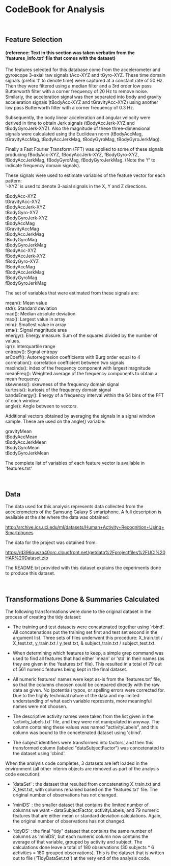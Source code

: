 # CodeBook for Analysis

<br/>

## Feature Selection  
#### (reference: Text in this section was taken verbatim from the 'features_info.txt' file that comes with the dataset)

The features selected for this database come from the accelerometer and gyroscope 3-axial raw signals tAcc-XYZ and tGyro-XYZ. These time domain signals (prefix 't' to denote time) were captured at a constant rate of 50 Hz. Then they were filtered using a median filter and a 3rd order low pass Butterworth filter with a corner frequency of 20 Hz to remove noise. Similarly, the acceleration signal was then separated into body and gravity acceleration signals (tBodyAcc-XYZ and tGravityAcc-XYZ) using another low pass Butterworth filter with a corner frequency of 0.3 Hz.  


Subsequently, the body linear acceleration and angular velocity were derived in time to obtain Jerk signals (tBodyAccJerk-XYZ and tBodyGyroJerk-XYZ). Also the magnitude of these three-dimensional signals were calculated using the Euclidean norm (tBodyAccMag, tGravityAccMag, tBodyAccJerkMag, tBodyGyroMag, tBodyGyroJerkMag).  


Finally a Fast Fourier Transform (FFT) was applied to some of these signals producing fBodyAcc-XYZ, fBodyAccJerk-XYZ, fBodyGyro-XYZ, fBodyAccJerkMag, fBodyGyroMag, fBodyGyroJerkMag. (Note the 'f' to indicate frequency domain signals).  


These signals were used to estimate variables of the feature vector for each pattern:  
'-XYZ' is used to denote 3-axial signals in the X, Y and Z directions.  

tBodyAcc-XYZ  
tGravityAcc-XYZ  
tBodyAccJerk-XYZ  
tBodyGyro-XYZ  
tBodyGyroJerk-XYZ  
tBodyAccMag  
tGravityAccMag  
tBodyAccJerkMag  
tBodyGyroMag  
tBodyGyroJerkMag  
fBodyAcc-XYZ  
fBodyAccJerk-XYZ  
fBodyGyro-XYZ  
fBodyAccMag  
fBodyAccJerkMag  
fBodyGyroMag  
fBodyGyroJerkMag  

The set of variables that were estimated from these signals are:  

mean(): Mean value  
std(): Standard deviation  
mad(): Median absolute deviation   
max(): Largest value in array  
min(): Smallest value in array  
sma(): Signal magnitude area  
energy(): Energy measure. Sum of the squares divided by the number of values.  
iqr(): Interquartile range   
entropy(): Signal entropy  
arCoeff(): Autorregresion coefficients with Burg order equal to 4  
correlation(): correlation coefficient between two signals  
maxInds(): index of the frequency component with largest magnitude  
meanFreq(): Weighted average of the frequency components to obtain a mean frequency  
skewness(): skewness of the frequency domain signal  
kurtosis(): kurtosis of the frequency domain signal  
bandsEnergy(): Energy of a frequency interval within the 64 bins of the FFT of each window.  
angle(): Angle between to vectors.  

Additional vectors obtained by averaging the signals in a signal window sample. These are used on the angle() variable:  

gravityMean  
tBodyAccMean  
tBodyAccJerkMean  
tBodyGyroMean  
tBodyGyroJerkMean  

The complete list of variables of each feature vector is available in 'features.txt'  
  
<br/>
  
## Data  

The data used for this analysis represents data collected from the accelerometers of the Samsung Galaxy S smartphone. A full description is available at the site where the data was obtained: 

http://archive.ics.uci.edu/ml/datasets/Human+Activity+Recognition+Using+Smartphones 

The data for the project was obtained from: 

https://d396qusza40orc.cloudfront.net/getdata%2Fprojectfiles%2FUCI%20HAR%20Dataset.zip 

The README.txt provided with this dataset explains the experiments done to produce this dataset. 

<br/>

## Transformations Done & Summaries Calculated

The following transformations were done to the original dataset in the process of creating the tidy dataset:  

- The training and test datasets were concatenated together using 'rbind'. All concatenations put the training set first and test set second in the argument list. Three sets of files underwent this procedure: X_train.txt / X_test.txt, y_train.txt / y_test.txt, & subject_train.txt / subject_test.txt.  

- When determining which features to keep, a simple grep command was used to find all features that had either 'mean' or 'std' in their names (as they are given in the 'features.txt' file). This resulted in a total of 79 out of 561 numeric features being kept in the final dataset.  

- All numeric features' names were kept as-is from the 'features.txt' file, so that the columns choosen could be compared directly with the raw data as given. No (potential) typos, or spelling errors were corrected for. Due to the highly technical nature of the data and my limited understanding of what each variable represents, more meaningful names were not choosen. 

- The descriptive activity names were taken from the list given in the 'activity_labels.txt' file, and they were not manipulated in anyway. The column containing these values was named "activityLabels", and this column was bound to the concetenated dataset using 'cbind'.  

- The subject identifiers were transformed into factors, and then this transformed column (labeled "dataSubjectFactor") was concetenated to the dataset using 'cbind'.  


When the analysis code completes, 3 datasets are left loaded in the environment (all other interim objects are removed as part of the analysis code execution):  

* 'dataSet' : the dataset that resulted from concatenating X_train.txt and X_test.txt, with columns renamed based on the 'features.txt' file. The original number of observations has not changed.  

* 'miniDS' : the smaller dataset that contains the limited number of columns we want - dataSubjectFactor, activityLabels, and 79 numeric features that are either mean or standard deviation calculations. Again, the original number of observations has not changed.  

* 'tidyDS' : the final "tidy" dataset that contains the same number of columns as 'miniDS', but each numeric column now contains the average of that variable, grouped by activity and subject. The calculations done leave a total of 180 observations (30 subjects * 6 activities = 180 grouped observations). This is the dataset that is written out to file ('TidyDataSet.txt') at the very end of the analysis code.  

<br/>
